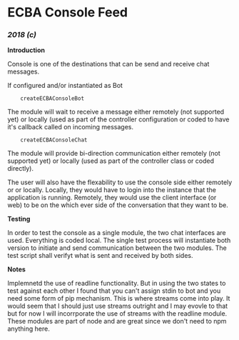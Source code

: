 # ECBA Console Feed

### *2018 (c)*

**Introduction**

Console is one of the destinations that can be send and receive chat messages.

If configured and/or instantiated as Bot
```
    createECBAConsoleBot
```
The module will wait to receive a message either remotely (not supported yet) or
locally (used as part of the controller configuration or coded to have it's callback
called on incoming messages.

```
    createECBAConsoleChat
```
The module will provide bi-direction communication either remotely (not supported yet) or
locally (used as part of the controller class or coded directly).

The user will also have the flexability to use the console side either remotely or
or locally.  Locally, they would have to login into the instance that the application
is running.  Remotely, they would use the client interface (or web) to be on the
which ever side of the conversation that they want to be.

**Testing**

In order to test the console as a single module, the two chat interfaces are used.
Everything is coded local.  The single test process will instantiate both version
to initiate and send communication between the two modules.  The test script shall
verifyt what is sent and received by both sides.

**Notes**

Implemnetd the use of readline functionality.  But in using the two states to test
against each other I found that you can't assign stdin to bot and you need some form
of pip mechanism.  This is where streams come into play.  It would seem that I should
just use streams outright and I may evovle to that but for now I will incorrporate 
the use of streams with the readline module.  These modules are part of node and
are great since we don't need to npm anything here.  
